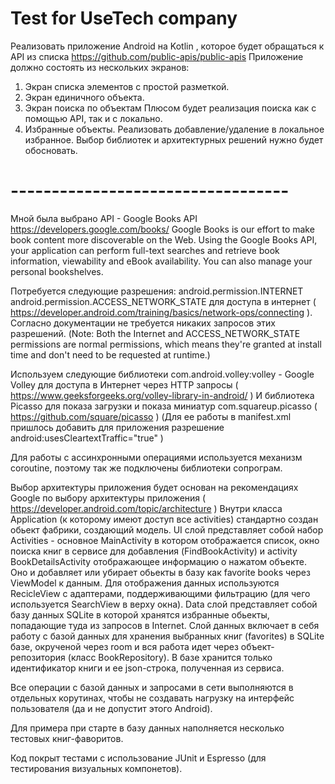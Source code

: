 # Test for UseTech company

Реализовать приложение Android на Kotlin , которое будет обращаться к API из списка
https://github.com/public-apis/public-apis
Приложение должно состоять из нескольких экранов: 
1. Экран списка элементов с простой разметкой.
2. Экран единичного объекта.
3. Экран поиска по объектам
Плюсом будет реализация поиска как с помощью API, так и с локально.
4. Избранные объекты.
Реализовать добавление/удаление в локальное избранное.
Выбор библиотек и архитектурных решений нужно будет обосновать.

# ----------------------------------

Мной была выбрано API - Google Books API https://developers.google.com/books/
Google Books is our effort to make book content more discoverable on the Web. Using the Google Books API, your application can perform full-text searches and retrieve book information, viewability and eBook availability. You can also manage your personal bookshelves.

Потребуется следующие разрешения:
android.permission.INTERNET
android.permission.ACCESS_NETWORK_STATE
 для доступа в интернет ( https://developer.android.com/training/basics/network-ops/connecting ). Согласно документации не требуется никаких запросов этих разрешений. (Note: Both the Internet and ACCESS_NETWORK_STATE permissions are normal permissions, which means they're granted at install time and don't need to be requested at runtime.)
 

Используем следующие библиотеки com.android.volley:volley - Google Volley для доступа в Интернет через HTTP запросы ( https://www.geeksforgeeks.org/volley-library-in-android/ )
И библиотека Picasso для показа загрузки и показа миниатур com.squareup.picasso ( https://github.com/square/picasso ) (Для ее работы в manifest.xml пришлось добавить для приложения разрешение android:usesCleartextTraffic="true" )

Для работы с ассинхронными операциями используется механизм coroutine, поэтому так же подключены библиотеки сопрограм.

Выбор архитектуры приложения будет основан на рекомендациях Google по выбору архитектуры приложения ( https://developer.android.com/topic/architecture )
Внутри класса Application (к которому имеют доступ все activities) стандартно создан обьект фабрики, создающий модель.
UI слой представляет собой набор Activities - основное MainActivity в котором отображается список, окно поиска книг в сервисе для добавления (FindBookActivity) и activity BookDetailsActivity отображающее информацию о нажатом объекте. Оно и добавляет или убирает обьекты в базу как favorite books через ViewModel к данным. Для отображения данных используются RecicleView с адаптерами, поддерживающими фильтрацию (для чего используется SearchView в верху окна).
Data слой представляет собой базу данных SQLite в которой хранятся избранные обьекты, попадающие туда из запросов в Internet.
Слой данных включает в себя работу с базой данных для хранения выбранных книг (favorites) в SQLite базе, окрученой через room и вся работа идет через объект-репозитория (класс BookRepository). В базе хранится только идентификатор книги и ее json-строка, полученная из сервиса.

Все операции с базой данных и запросами в сети выполняются в отдельных корутинах, чтобы не создавать нагрузку на интерфейс пользователя (да и не допустит этого Android). 

Для примера при старте в базу данных наполняется несколько тестовых книг-фаворитов.

Код покрыт тестами с использование JUnit и Espresso (для тестирования визуальных компонетов).
